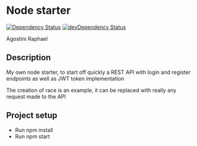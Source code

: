 # Node starter

[![Dependency Status](https://david-dm.org/raphagoo/runningManAPI/status.svg)](https://david-dm.org/raphagoo/runningManAPI#info=dependencies) 
[![devDependency Status](https://david-dm.org/raphagoo/runningManAPI/dev-status.svg)](https://david-dm.org/raphagoo/runningManAPI#info=devDependencies)

Agostini Raphael

## Description

My own node starter, to start off quickly a REST API with login and register endpoints as well as JWT token implementation

The creation of race is an example, it can be replaced with really any request made to the API

## Project setup

- Run npm install
- Run npm start